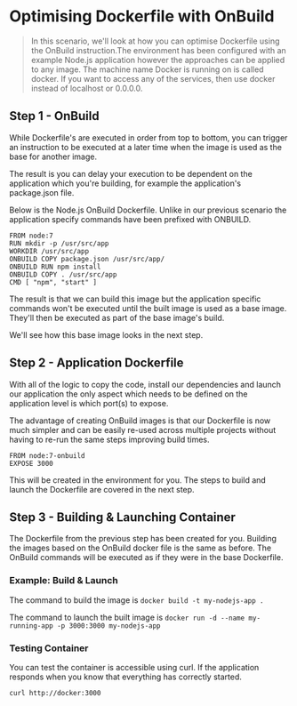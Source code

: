 # Optimising Dockerfile with OnBuild

> In this scenario, we'll look at how you can optimise Dockerfile using the OnBuild instruction.The environment has been configured with an example Node.js application however the approaches can be applied to any image. The machine name Docker is running on is called docker. If you want to access any of the services, then use docker instead of localhost or 0.0.0.0.

## Step 1 - OnBuild

While Dockerfile's are executed in order from top to bottom, you can trigger an instruction to be executed at a later time when the image is used as the base for another image.

The result is you can delay your execution to be dependent on the application which you're building, for example the application's package.json file.

Below is the Node.js OnBuild Dockerfile. Unlike in our previous scenario the application specify commands have been prefixed with ONBUILD.

```Docker
FROM node:7
RUN mkdir -p /usr/src/app
WORKDIR /usr/src/app
ONBUILD COPY package.json /usr/src/app/
ONBUILD RUN npm install
ONBUILD COPY . /usr/src/app
CMD [ "npm", "start" ]
```

The result is that we can build this image but the application specific commands won't be executed until the built image is used as a base image. They'll then be executed as part of the base image's build.

We'll see how this base image looks in the next step.

## Step 2 - Application Dockerfile

With all of the logic to copy the code, install our dependencies and launch our application the only aspect which needs to be defined on the application level is which port(s) to expose.

The advantage of creating OnBuild images is that our Dockerfile is now much simpler and can be easily re-used across multiple projects without having to re-run the same steps improving build times.

```Docker
FROM node:7-onbuild
EXPOSE 3000
```

This will be created in the environment for you. The steps to build and launch the Dockerfile are covered in the next step.

## Step 3 - Building & Launching Container

The Dockerfile from the previous step has been created for you. Building the images based on the OnBuild docker file is the same as before. The OnBuild commands will be executed as if they were in the base Dockerfile.

### Example: Build & Launch

The command to build the image is `docker build -t my-nodejs-app .`

The command to launch the built image is `docker run -d --name my-running-app -p 3000:3000 my-nodejs-app`

### Testing Container
You can test the container is accessible using curl. If the application responds when you know that everything has correctly started.

`curl http://docker:3000`